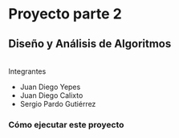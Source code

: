 # Proyecto parte 2
## Diseño y Análisis de Algoritmos
<br>Integrantes</br> 
- Juan Diego Yepes
- Juan Diego Calixto
- Sergio Pardo Gutiérrez

### Cómo ejecutar este proyecto
 
